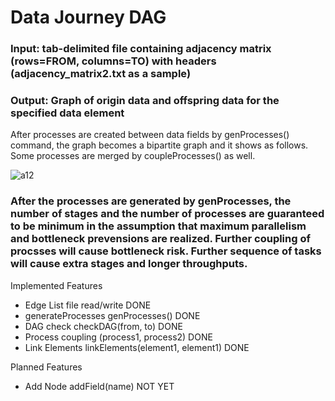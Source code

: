 # Data Journey DAG

### Input: tab-delimited file containing adjacency matrix (rows=FROM, columns=TO) with headers (adjacency_matrix2.txt as a sample)
### Output: Graph of origin data and offspring data for the specified data element

After processes are created between data fields by genProcesses() command, the graph becomes a bipartite graph and it shows as follows.  Some processes are merged by coupleProcesses() as well.

![a12](https://github.com/tomkob9999/data_journey_dag/assets/96751911/589fe347-05d5-4db6-99c0-3dd70cff0145)

### After the processes are generated by genProcesses, the number of stages and the number of processes are guaranteed to be minimum in the assumption that maximum parallelism and bottleneck prevensions are realized.  Further coupling of procsses will cause bottleneck risk.  Further sequence of tasks will cause extra stages and longer throughputs.


Implemented Features
- Edge List file read/write DONE
- generateProcesses  genProcesses() DONE
- DAG check  checkDAG(from, to) DONE
- Process coupling  (process1, process2) DONE
- Link Elements  linkElements(element1, element1) DONE

Planned Features
- Add Node  addField(name) NOT YET
  

